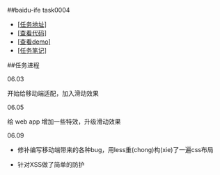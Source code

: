 ##baidu-ife task0004

- [[任务地址]](https://github.com/baidu-ife/ife/tree/master/task/task0004)
- [[查看代码]](https://github.com/zchen9/baidu-ife-task/tree/gh-pages/task0004/zchen9)
- [[查看demo]](http://www.chen9.info/baidu-ife-task/task0004/zchen9/)
- [[任务笔记]](http://www.chen9.info/)

##任务进程

06.03

开始给移动端适配，加入滑动效果

06.05

给 web app 增加一些特效，升级滑动效果

06.09

- 修补编写移动端带来的各种bug，用less重(chong)构(xie)了一遍css布局

- 针对XSS做了简单的防护